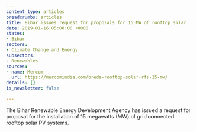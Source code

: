 ```yaml
---
content_type: articles
breadcrumbs: articles
title: Bihar issues request for proposals for 15 MW of rooftop solar
date: 2019-01-16 05:00:00 +0000
states:
- Bihar
sectors:
- Climate Change and Energy
subsectors:
- Renewables
sources:
- name: Mercom
  url: https://mercomindia.com/breda-rooftop-solar-rfs-15-mw/
details: []
is_newsletter: false

---
```

The Bihar Renewable Energy Development Agency has issued a request for proposal for the installation of 15 megawatts (MW) of grid connected rooftop solar PV systems.
